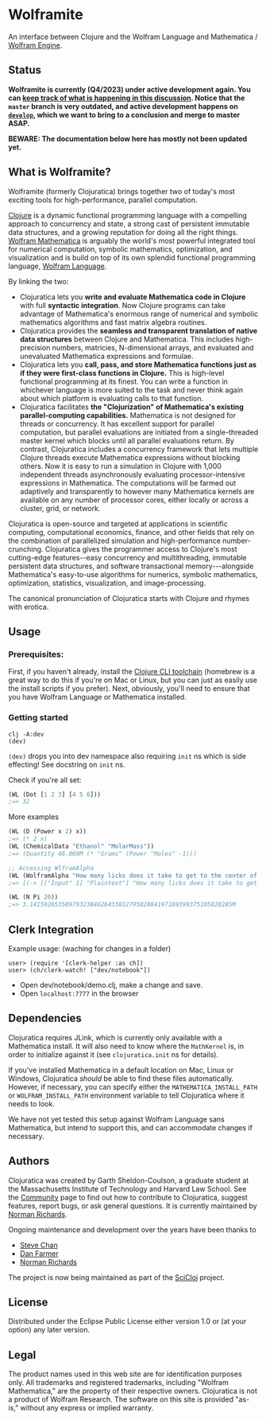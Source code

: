 # Wolframite

An interface between Clojure and the Wolfram Language and Mathematica / [Wolfram Engine](https://www.wolfram.com/engine/).

## Status

**Wolframite is currently (Q4/2023) under active development again. You can [keep track of what is happening in this discussion](/scicloj/wolframite/discussions/17). Notice that the `master` branch is very outdated, and active development happens on [`develop`](/scicloj/wolframite/tree/develop), which we want to bring to a conclusion and merge to master ASAP.**

**BEWARE: The documentation below here has mostly not been updated yet.**

## What is Wolframite? ##

Wolframite (formerly Clojuratica) brings together two of today's most exciting tools for high-performance, parallel computation.

[Clojure](http://clojure.org) is a dynamic functional programming language with a compelling approach to concurrency and state, a strong cast of persistent immutable data structures, and a growing reputation for doing all the right things.
[Wolfram Mathematica](https://www.wolfram.com/mathematica/) is arguably the world's most powerful integrated tool for numerical computation, symbolic mathematics, optimization, and visualization and is build on top of its own splendid functional programming language, [Wolfram Language](https://www.wolfram.com/language/).

By linking the two:

* Clojuratica lets you **write and evaluate Mathematica code in Clojure** with full **syntactic integration**. Now Clojure programs can take advantage of Mathematica's enormous range of numerical and symbolic mathematics algorithms and fast matrix algebra routines.
* Clojuratica provides the **seamless and transparent translation of native data structures** between Clojure and Mathematica. This includes high-precision numbers, matricies, N-dimensional arrays, and evaluated and unevaluated Mathematica expressions and formulae.
* Clojuratica lets you **call, pass, and store Mathematica functions just as if they were first-class functions in Clojure.** This is high-level functional programming at its finest. You can write a function in whichever language is more suited to the task and never think again about which platform is evaluating calls to that function.
* Clojuratica facilitates **the "Clojurization" of Mathematica's existing parallel-computing capabilities.** Mathematica is not designed for threads or concurrency. It has excellent support for parallel computation, but parallel evaluations are initiated from a single-threaded master kernel which blocks until all parallel evaluations return. By contrast, Clojuratica includes a concurrency framework that lets multiple Clojure threads execute Mathematica expressions without blocking others. Now it is easy to run a simulation in Clojure with 1,000 independent threads asynchronously evaluating processor-intensive expressions in Mathematica. The computations will be farmed out adaptively and transparently to however many Mathematica kernels are available on any number of processor cores, either locally or across a cluster, grid, or network.

Clojuratica is open-source and targeted at applications in scientific computing, computational economics, finance, and other fields that rely on the combination of parallelized simulation and high-performance number-crunching. Clojuratica gives the programmer access to Clojure's most cutting-edge features--easy concurrency and multithreading, immutable persistent data structures, and software transactional memory---alongside Mathematica's easy-to-use algorithms for numerics, symbolic mathematics, optimization, statistics, visualization, and image-processing.

The canonical pronunciation of Clojuratica starts with Clojure and rhymes with erotica.


## Usage

### Prerequisites:

First, if you haven't already, install the [Clojure CLI toolchain](https://clojure.org/guides/getting_started) (homebrew is a great way to do this if you're on Mac or Linux, but you can just as easily use the install scripts if you prefer).
Next, obviously, you'll need to ensure that you have Wolfram Language or Mathematica installed.

### Getting started

```
clj -A:dev
(dev)
```

`(dev)` drops you into dev namespace also requiring `init` ns which is side effecting!
See docstring on `init` ns.

Check if you're all set:

```clojure
(WL (Dot [1 2 3] [4 5 6]))
;=> 32
```

More examples

```clojure
(WL (D (Power x 2) x))
;=> (* 2 x)
(WL (ChemicalData "Ethanol" "MolarMass"))
;=> (Quantity 46.069M (* "Grams" (Power "Moles" -1)))

;; Accessing WlframAlpha
(WL (WolframAlpha "How many licks does it take to get to the center of a Tootsie Pop?"))
;=> [(-> [["Input" 1] "Plaintext"] "How many licks does it take to get to the Tootsie Roll center of a Tootsie Pop?") (-> [["Result" 1] "Plaintext"] "3481\n(according to student researchers at the University of Cambridge)")]

(WL (N Pi 20))
;=> 3.141592653589793238462643383279502884197169399375105820285M
```

## Clerk Integration

Example usage: (waching for changes in a folder)

```
user> (require '[clerk-helper :as ch])
user> (ch/clerk-watch! ["dev/notebook"])
```

* Open dev/notebook/demo.clj, make a change and save.
* Open `localhost:7777` in the browser


## Dependencies

Clojuratica requires JLink, which is currently only available with a Mathematica install.
It will also need to know where the `MathKernel` is, in order to initialize against it (see `clojuratica.init` ns for details).

If you've installed Mathematica in a default location on Mac, Linux or Windows, Clojuratica _should_ be able to find these files automatically.
However, if necessary, you can specify either the `MATHEMATICA_INSTALL_PATH` or `WOLFRAM_INSTALL_PATH` environment variable to tell Clojuratica where it needs to look.

We have not yet tested this setup against Wolfram Language sans Mathematica, but intend to support this, and can accommodate changes if necessary.


## Authors

Clojuratica was created by Garth Sheldon-Coulson, a graduate student at the Massachusetts Institute of Technology and Harvard Law School. See the [Community](http://clojuratica.weebly.com/community.html) page to find out how to contribute to Clojuratica, suggest features, report bugs, or ask general questions.  It is currently maintained by [Norman Richards](http://github.com/orb).

Ongoing maintenance and development over the years have been thanks to
* [Steve Chan](https://github.com/chanshunli)
* [Dan Farmer](https://github.com/dfarmer)
* [Norman Richards](https://github.com/orb)

The project is now being maintained as part of the [SciCloj](https://github.com/scicloj) project.


## License

Distributed under the Eclipse Public License either version 1.0 or (at
your option) any later version.

## Legal

The product names used in this web site are for identification purposes only.
All trademarks and registered trademarks, including "Wolfram Mathematica," are the property of their respective owners.
Clojuratica is not a product of Wolfram Research.
The software on this site is provided "as-is," without any express or implied warranty.
